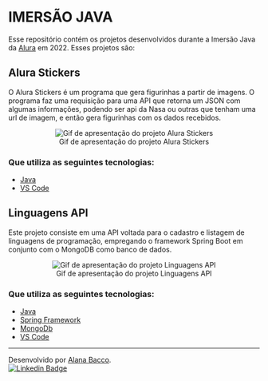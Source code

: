 # IMERSÃO JAVA

Esse repositório contém os projetos desenvolvidos durante a Imersão Java da [Alura](https://alura.com.br/) em 2022. Esses projetos são:

## Alura Stickers

O Alura Stickers é um programa que gera figurinhas a partir de imagens. O programa faz uma requisição para uma API que retorna um JSON com algumas informações, podendo ser api da Nasa ou outras que tenham uma url de imagem, e então gera figurinhas com os dados recebidos.

<figure align="center">
  <img alt="Gif de apresentação do projeto Alura Stickers" src="./alura-stickers.gif">
  <figcaption>Gif de apresentação do projeto Alura Stickers</figcaption>
</figure>

### Que utiliza as seguintes tecnologias:

- [Java](https://www.alura.com.br/artigos/java)
- [VS Code](https://code.visualstudio.com/)

## Linguagens API

Este projeto consiste em uma API voltada para o cadastro e listagem de linguagens de programação, empregando o framework Spring Boot em conjunto com o MongoDB como banco de dados.

<figure align="center">
  <img alt="Gif de apresentação do projeto Linguagens API" src="./linguagens-api.gif">
  <figcaption>Gif de apresentação do projeto Linguagens API</figcaption>
</figure>

### Que utiliza as seguintes tecnologias:

- [Java](https://www.alura.com.br/artigos/java)
- [Spring Framework](https://spring.io/)
- [MongoDb](https://www.mongodb.com/pt-br)
- [VS Code](https://code.visualstudio.com/)

---

Desenvolvido por [Alana Bacco](https://github.com/alanabacco). <br />
[![Linkedin Badge](https://img.shields.io/badge/-Linkedin-blue?style=flat-square&logo=Linkedin&logoColor=white&link=https://www.linkedin.com/in/alana-bacco/)](https://www.linkedin.com/in/alana-bacco/)
